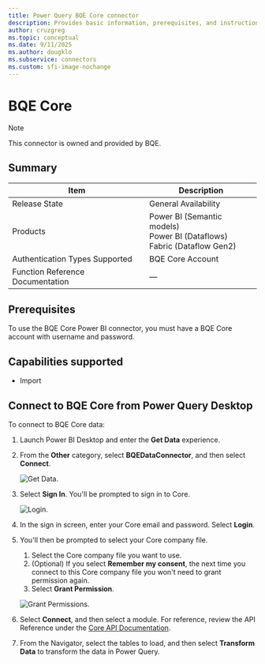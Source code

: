 ```yaml
---
title: Power Query BQE Core connector
description: Provides basic information, prerequisites, and instructions on how to connect to BQE Core.
author: cruzgreg
ms.topic: conceptual
ms.date: 9/11/2025
ms.author: dougklo
ms.subservice: connectors
ms.custom: sfi-image-nochange
---
```


# BQE Core

>[!Note]
>This connector is owned and provided by BQE.

## Summary

| Item | Description |
| ---- | ----------- |
| Release State | General Availability |
| Products | Power BI (Semantic models)<br/>Power BI (Dataflows)<br/>Fabric (Dataflow Gen2) |
| Authentication Types Supported | BQE Core Account |
| Function Reference Documentation | &mdash; |

## Prerequisites

To use the BQE Core Power BI connector, you must have a BQE Core account with username and password.

## Capabilities supported

* Import

## Connect to BQE Core from Power Query Desktop

To connect to BQE Core data:

1. Launch Power BI Desktop and enter the **Get Data** experience.

2. From the **Other** category, select **BQEDataConnector**, and then select **Connect**.

   ![Get Data.](media/bqe-core/core-bi-9.png)

3. Select **Sign In**. You'll be prompted to sign in to Core.

   ![Login.](media/bqe-core/core-bi-11.png)

4. In the sign in screen, enter your Core email and password. Select **Login**.

5. You'll then be prompted to select your Core company file.
   1. Select the Core company file you want to use.
   1. (Optional) If you select **Remember my consent**, the next time you connect to this Core company file you won't need to grant permission again.
   1. Select **Grant Permission**.

   ![Grant Permissions.](media/bqe-core/core-bi-13.png)

6. Select **Connect**, and then select a module. For reference, review the API Reference under the [Core API Documentation](https://api-explorer.bqecore.com/).

7. From the Navigator, select the tables to load, and then select **Transform Data** to transform the data in Power Query.
